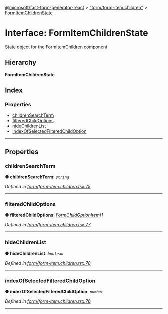 [@microsoft/fast-form-generator-react](../README.md) > ["form/form-item.children"](../modules/_form_form_item_children_.md) > [FormItemChildrenState](../interfaces/_form_form_item_children_.formitemchildrenstate.md)

# Interface: FormItemChildrenState

State object for the FormItemChildren component

## Hierarchy

**FormItemChildrenState**

## Index

### Properties

* [childrenSearchTerm](_form_form_item_children_.formitemchildrenstate.md#childrensearchterm)
* [filteredChildOptions](_form_form_item_children_.formitemchildrenstate.md#filteredchildoptions)
* [hideChildrenList](_form_form_item_children_.formitemchildrenstate.md#hidechildrenlist)
* [indexOfSelectedFilteredChildOption](_form_form_item_children_.formitemchildrenstate.md#indexofselectedfilteredchildoption)

---

## Properties

<a id="childrensearchterm"></a>

###  childrenSearchTerm

**● childrenSearchTerm**: *`string`*

*Defined in [form/form-item.children.tsx:75](https://github.com/Microsoft/fast-dna/blob/164dd3ca/packages/fast-form-generator-react/src/form/form-item.children.tsx#L75)*

___
<a id="filteredchildoptions"></a>

###  filteredChildOptions

**● filteredChildOptions**: *[FormChildOptionItem](_form_form_props_.formchildoptionitem.md)[]*

*Defined in [form/form-item.children.tsx:77](https://github.com/Microsoft/fast-dna/blob/164dd3ca/packages/fast-form-generator-react/src/form/form-item.children.tsx#L77)*

___
<a id="hidechildrenlist"></a>

###  hideChildrenList

**● hideChildrenList**: *`boolean`*

*Defined in [form/form-item.children.tsx:78](https://github.com/Microsoft/fast-dna/blob/164dd3ca/packages/fast-form-generator-react/src/form/form-item.children.tsx#L78)*

___
<a id="indexofselectedfilteredchildoption"></a>

###  indexOfSelectedFilteredChildOption

**● indexOfSelectedFilteredChildOption**: *`number`*

*Defined in [form/form-item.children.tsx:76](https://github.com/Microsoft/fast-dna/blob/164dd3ca/packages/fast-form-generator-react/src/form/form-item.children.tsx#L76)*

___

